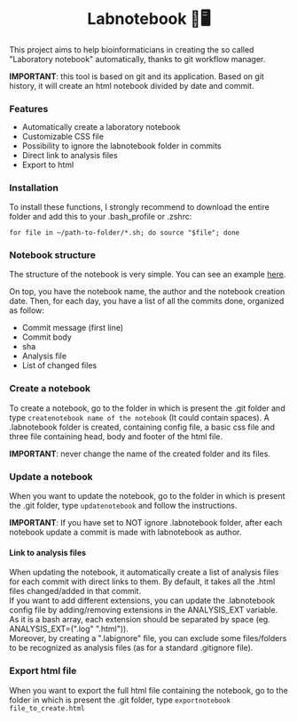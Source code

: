 <h1 align="center">Labnotebook 📔🖥</h1>

This project aims to help bioinformaticians in creating the so called "Laboratory notebook" automatically, thanks to git workflow manager.

**IMPORTANT**: this tool is based on git and its application. Based on git history, it will create an html notebook divided by date and commit.

<h3 style="margin-bottom:3px;">Features</h3>
<ul>
  <li>Automatically create a laboratory notebook</li>
  <li>Customizable CSS file</li>
  <li>Possibility to ignore the labnotebook folder in commits</li>
  <li>Direct link to analysis files</li>
  <li>Export to html</li>
</ul>

<h3>Installation</h3>
To install these functions, I strongly recommend to download the entire folder and add this to your .bash_profile or .zshrc:

```
for file in ~/path-to-folder/*.sh; do source "$file"; done
```

<h3>Notebook structure</h3>
The structure of the notebook is very simple. You can see an example <a href='https://miotsdata.netlify.app/it/bash/mie_funzioni/example.html' target='_blank'>here</a>.

<p style="margin-bottom:0px;">On top, you have the notebook name, the author and the notebook creation date. Then, for each day, you have a list of all the commits done, organized as follow:</p>
<ul>
  <li>Commit message (first line)</li>
  <li>Commit body</li>
  <li>sha</li>
  <li>Analysis file</li>
  <li>List of changed files</li>
</ul>

<h3>Create a notebook</h3>
To create a notebook, go to the folder in which is present the .git folder and type <code>createnotebook name of the notebook</code> (It could contain spaces).  
A .labnotebook folder is created, containing config file, a basic css file and three file containing head, body and footer of the html file.

**IMPORTANT**: never change the name of the created folder and its files.

<h3>Update a notebook</h3>
When you want to update the notebook, go to the folder in which is present the .git folder, type <code>updatenotebook</code> and follow the instructions.

**IMPORTANT**: If you have set to NOT ignore .labnotebook folder, after each notebook update a commit is made with labnotebook as author.

<h4>Link to analysis files</h4>
When updating the notebook, it automatically create a list of analysis files for each commit with direct links to them. By default, it takes all the .html files changed/added in that commit.<br>
If you want to add different extensions, you can update the .labnotebook config file by adding/removing extensions in the ANALYSIS_EXT variable. As it is a bash array, each extension should be separated by space (eg. ANALYSIS_EXT=(".log" ".html")).<br>
Moreover, by creating a ".labignore" file, you can exclude some files/folders to be recognized as analysis files (as for a standard .gitignore file).

<h3>Export html file</h3>
When you want to export the full html file containing the notebook, go to the folder in which is present the .git folder, type <code>exportnotebook file_to_create.html</code>

